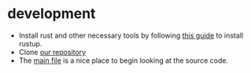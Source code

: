 # development

- Install rust and other necessary tools by following [this guide](https://doc.rust-lang.org/book/ch01-01-installation.html) to install rustup.
- Clone [our repository](https://github.com/Clean-Hands/p2p_client)
- The [main file](https://github.com/Clean-Hands/p2p_client/blob/main/src/main.rs) is a nice place to begin looking at the source code.
